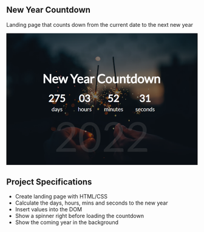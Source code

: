 ## New Year Countdown

Landing page that counts down from the current date to the next new year  

![New Year Countdown](new-year-countdown.png)  

## Project Specifications

- Create landing page with HTML/CSS
- Calculate the days, hours, mins and seconds to the new year
- Insert values into the DOM
- Show a spinner right before loading the countdown
- Show the coming year in the background

